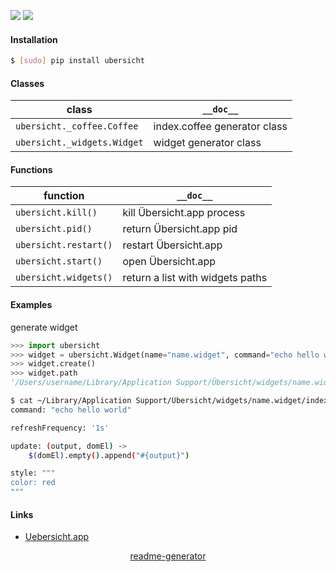 <!--
https://pypi.org/project/readme-generator/
-->

[![](https://img.shields.io/badge/OS-MacOS-blue.svg?longCache=True)]()
[![](https://img.shields.io/pypi/pyversions/ubersicht.svg?longCache=True)](https://pypi.org/project/ubersicht/)

#### Installation
```bash
$ [sudo] pip install ubersicht
```

#### Classes
class|`__doc__`
-|-
`ubersicht._coffee.Coffee` |index.coffee generator class
`ubersicht._widgets.Widget` |widget generator class

#### Functions
function|`__doc__`
-|-
`ubersicht.kill()` |kill Übersicht.app process
`ubersicht.pid()` |return Übersicht.app pid
`ubersicht.restart()` |restart Übersicht.app
`ubersicht.start()` |open Übersicht.app
`ubersicht.widgets()` |return a list with widgets paths

#### Examples
generate widget
```python
>>> import ubersicht
>>> widget = ubersicht.Widget(name="name.widget", command="echo hello world", refresh="1s",style="color: red")
>>> widget.create()
>>> widget.path
'/Users/username/Library/Application Support/Übersicht/widgets/name.widget'
```

```bash
$ cat ~/Library/Application Support/Übersicht/widgets/name.widget/index.coffee
command: "echo hello world"

refreshFrequency: '1s'

update: (output, domEl) ->
    $(domEl).empty().append("#{output}")

style: """
color: red
"""
```

#### Links
+   [Uebersicht.app](https://github.com/felixhageloh/uebersicht)

<p align="center">
    <a href="https://pypi.org/project/readme-generator/">readme-generator</a>
</p>